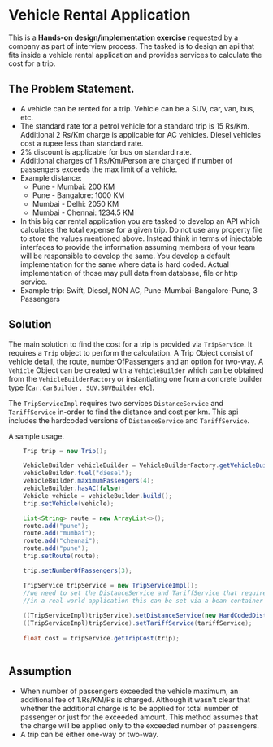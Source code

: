 # Vehicle Rental Application
This is a **Hands-on design/implementation exercise** requested by a company as part of interview process.
The tasked is to design an api that fits inside a vehicle rental application and provides services to calculate the cost for a trip.

## The Problem Statement.
* A vehicle can be rented for a trip. Vehicle can be a SUV, car, van, bus, etc.
* The standard rate for a petrol vehicle for a standard trip is 15 Rs/Km. Additional 2 Rs/Km charge is applicable for AC vehicles. Diesel vehicles cost a rupee less than standard rate.
* 2% discount is applicable for bus on standard rate.
* Additional charges of 1 Rs/Km/Person are charged if number of passengers exceeds the max limit of a vehicle.
* Example distance:
  * Pune - Mumbai: 200 KM
  * Pune - Bangalore: 1000 KM
  * Mumbai - Delhi: 2050 KM
  * Mumbai - Chennai: 1234.5 KM
* In this big car rental application you are tasked to develop an API which calculates the total expense for a given trip. Do not use any property file to store the values mentioned above. Instead think in terms of injectable interfaces to provide the information assuming members of your team will be responsible to develop the same. You develop a default implementation for the same where data is hard coded. Actual implementation of those may pull data from database, file or http service.
* Example trip:    Swift, Diesel, NON AC, Pune-Mumbai-Bangalore-Pune, 3 Passengers

## Solution
The main solution to find the cost for a trip is provided via `TripService`. It requires a `Trip` object to perform the calculation.
A Trip Object consist of vehicle detail, the route, numberOfPassengers and an option for two-way.
A `Vehicle` Object can be created with a `VehicleBuilder` which can be obtained from the `VehicleBuilderFactory` or instantiating one from a concrete builder type [`Car.CarBuilder, SUV.SUVBuilder` etc].

The `TripServiceImpl` requires two services `DistanceService` and `TariffService` in-order to find the distance and cost per km. This api includes the hardcoded versions of `DistanceService` and `TariffService`.

A sample usage.    
 
```java
    Trip trip = new Trip();

    VehicleBuilder vehicleBuilder = VehicleBuilderFactory.getVehicleBuilder(VehicleType.SUV);
    vehicleBuilder.fuel("diesel");
    vehicleBuilder.maximumPassengers(4);
    vehicleBuilder.hasAC(false);
    Vehicle vehicle = vehicleBuilder.build();
    trip.setVehicle(vehicle);

    List<String> route = new ArrayList<>();
    route.add("pune");
    route.add("mumbai");
    route.add("chennai");
    route.add("pune");
    trip.setRoute(route);

    trip.setNumberOfPassengers(3);

    TripService tripService = new TripServiceImpl();
    //we need to set the DistanceService and TariffService that required by TripServiceImpl.
    //in a real-world application this can be set via a bean container (like spring)
    
    ((TripServiceImpl)tripService).setDistanceService(new HardCodedDistanceServiceImpl());
    ((TripServiceImpl)tripService).setTariffService(tariffService);   
    
    float cost = tripService.getTripCost(trip);
    
```    

## Assumption
* When number of passengers exceeded the vehicle maximum, an additional fee of 1.Rs/KM/Ps is charged. Although it wasn't clear that whether the additional charge is to be applied for total number of passenger or just for the exceeded amount. This method assumes that the charge will be applied only to the exceeded number of passengers.
* A trip can be either one-way or two-way.